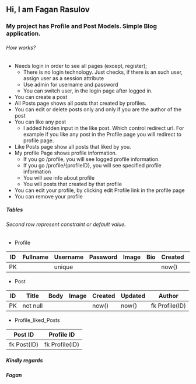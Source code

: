 
## Hi, I am Fagan Rasulov

### My project has Profile and Post Models. Simple Blog application.

###### How works?

* Needs login in order to see all pages (except, register);
	* There is no login technology. Just checks, if there is an such user, assign user as a session attribute
	* Use admin for username and password
	* You can switch user, in the login page after logged in.
* You can create a post
* All Posts page shows all posts that created by profiles.
* You can edit or delete posts only and only if you are the author of the post
* You can like any post
	* I added hidden input in the like post. Which control redirect url. For example if you like any post in the Profile page you will redirect to profile page.
* Like Posts page show all posts that liked by you.
* My profile Page shows profile information.
	* If you go /profile, you will see logged profile information.
	* If you go /profile/{profileID}, you will see specified profile information
	* You will see info about profile
	* You will posts that created by that profile
* You can edit your profile, by clicking edit Profile link in the profile page
* You can remove your profile


##### Tables
###### Second row represent constraint or default value.

* Profile

| ID | Fullname | Username | Password | Image | Bio | Created | Updated |
|----|----------|----------|----------|-------|-----|---------|---------|
| PK |          |  unique  |          |       |     |  now()  |   now() |



* Post

| ID |   Title  | Body | Image | Created | Updated |     Author     |
|----|----------|------|-------|---------|---------|----------------|
| PK | not null |      |       |  now()  |  now()  | fk Profile(ID) |


* Profile_liked_Posts

|   Post ID   |   Profile ID   |
|-------------|----------------|
| fk Post(ID) | fk Profile(ID) |


##### Kindly regards
##### Fagan
